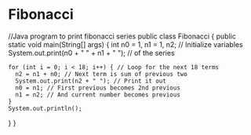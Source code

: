 Fibonacci
=========

//Java program to print fibonacci series 
public class Fibonacci {
  public static void main(String[] args) {
    int n0 = 1, n1 = 1, n2; // Initialize variables
    System.out.print(n0 + " " +  n1 + " "); // of the series
 
    for (int i = 0; i < 18; i++) { // Loop for the next 18 terms
      n2 = n1 + n0; // Next term is sum of previous two
      System.out.print(n2 + " "); // Print it out
      n0 = n1; // First previous becomes 2nd previous
      n1 = n2; // And current number becomes previous
    }
    System.out.println(); 
  }
}
